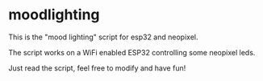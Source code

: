 # moodlighting
This is the "mood lighting" script for esp32 and neopixel.

The script works on a WiFi enabled ESP32 controlling some neopixel leds. 

Just read the script, feel free to modify and have fun!

